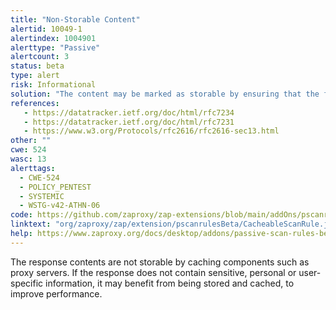 ```yaml
---
title: "Non-Storable Content"
alertid: 10049-1
alertindex: 1004901
alerttype: "Passive"
alertcount: 3
status: beta
type: alert
risk: Informational
solution: "The content may be marked as storable by ensuring that the following conditions are satisfied: The request method must be understood by the cache and defined as being cacheable (\"GET\", \"HEAD\", and \"POST\" are currently defined as cacheable) The response status code must be understood by the cache (one of the 1XX, 2XX, 3XX, 4XX, or 5XX response classes are generally understood) The \"no-store\" cache directive must not appear in the request or response header fields For caching by \"shared\" caches such as \"proxy\" caches, the \"private\" response directive must not appear in the response For caching by \"shared\" caches such as \"proxy\" caches, the \"Authorization\" header field must not appear in the request, unless the response explicitly allows it (using one of the \"must-revalidate\", \"public\", or \"s-maxage\" Cache-Control response directives) In addition to the conditions above, at least one of the following conditions must also be satisfied by the response: It must contain an \"Expires\" header field It must contain a \"max-age\" response directive For \"shared\" caches such as \"proxy\" caches, it must contain a \"s-maxage\" response directive It must contain a \"Cache Control Extension\" that allows it to be cached It must have a status code that is defined as cacheable by default (200, 203, 204, 206, 300, 301, 404, 405, 410, 414, 501)."
references:
   - https://datatracker.ietf.org/doc/html/rfc7234
   - https://datatracker.ietf.org/doc/html/rfc7231
   - https://www.w3.org/Protocols/rfc2616/rfc2616-sec13.html
other: ""
cwe: 524
wasc: 13
alerttags: 
  - CWE-524
  - POLICY_PENTEST
  - SYSTEMIC
  - WSTG-v42-ATHN-06
code: https://github.com/zaproxy/zap-extensions/blob/main/addOns/pscanrulesBeta/src/main/java/org/zaproxy/zap/extension/pscanrulesBeta/CacheableScanRule.java
linktext: "org/zaproxy/zap/extension/pscanrulesBeta/CacheableScanRule.java"
help: https://www.zaproxy.org/docs/desktop/addons/passive-scan-rules-beta/#id-10049
---
```

The response contents are not storable by caching components such as proxy servers. If the response does not contain sensitive, personal or user-specific information, it may benefit from being stored and cached, to improve performance.
